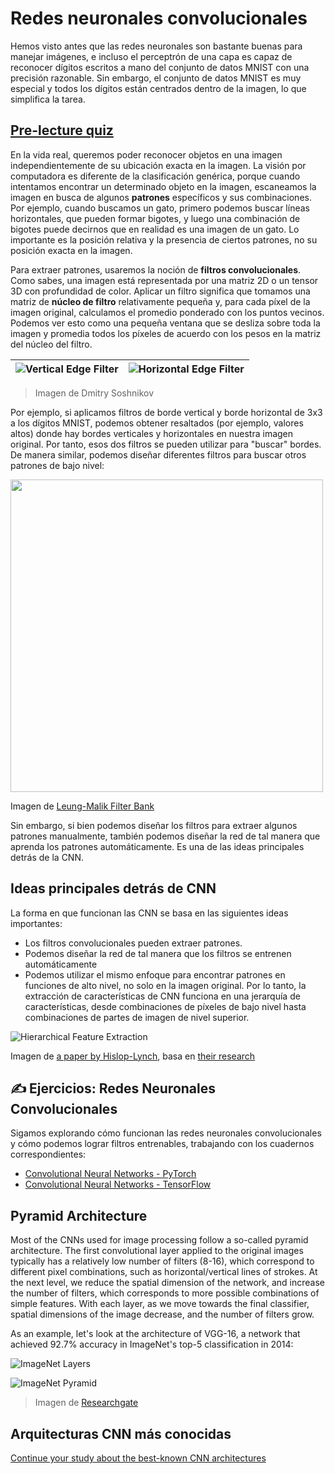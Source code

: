 # Redes neuronales convolucionales

Hemos visto antes que las redes neuronales son bastante buenas para manejar imágenes, e incluso el perceptrón de una capa es capaz de reconocer dígitos escritos a mano del conjunto de datos MNIST con una precisión razonable. Sin embargo, el conjunto de datos MNIST es muy especial y todos los dígitos están centrados dentro de la imagen, lo que simplifica la tarea.

## [Pre-lecture quiz](https://red-field-0a6ddfd03.1.azurestaticapps.net/quiz/107)

En la vida real, queremos poder reconocer objetos en una imagen independientemente de su ubicación exacta en la imagen. La visión por computadora es diferente de la clasificación genérica, porque cuando intentamos encontrar un determinado objeto en la imagen, escaneamos la imagen en busca de algunos **patrones** específicos y sus combinaciones. Por ejemplo, cuando buscamos un gato, primero podemos buscar líneas horizontales, que pueden formar bigotes, y luego una combinación de bigotes puede decirnos que en realidad es una imagen de un gato. Lo importante es la posición relativa y la presencia de ciertos patrones, no su posición exacta en la imagen.

Para extraer patrones, usaremos la noción de **filtros convolucionales**. Como sabes, una imagen está representada por una matriz 2D o un tensor 3D con profundidad de color. Aplicar un filtro significa que tomamos una matriz de **núcleo de filtro** relativamente pequeña y, para cada píxel de la imagen original, calculamos el promedio ponderado con los puntos vecinos. Podemos ver esto como una pequeña ventana que se desliza sobre toda la imagen y promedia todos los píxeles de acuerdo con los pesos en la matriz del núcleo del filtro.

![Vertical Edge Filter](images/filter-vert.png) | ![Horizontal Edge Filter](images/filter-horiz.png)
----|----

> Imagen de Dmitry Soshnikov

Por ejemplo, si aplicamos filtros de borde vertical y borde horizontal de 3x3 a los dígitos MNIST, podemos obtener resaltados (por ejemplo, valores altos) donde hay bordes verticales y horizontales en nuestra imagen original. Por tanto, esos dos filtros se pueden utilizar para "buscar" bordes. De manera similar, podemos diseñar diferentes filtros para buscar otros patrones de bajo nivel:

<img src="images/lmfilters.jpg" width="500" align="center"/>


Imagen de [Leung-Malik Filter Bank](https://www.robots.ox.ac.uk/~vgg/research/texclass/filters.html)

Sin embargo, si bien podemos diseñar los filtros para extraer algunos patrones manualmente, también podemos diseñar la red de tal manera que aprenda los patrones automáticamente. Es una de las ideas principales detrás de la CNN.

## Ideas principales detrás de CNN

La forma en que funcionan las CNN se basa en las siguientes ideas importantes:

* Los filtros convolucionales pueden extraer patrones.
* Podemos diseñar la red de tal manera que los filtros se entrenen automáticamente
* Podemos utilizar el mismo enfoque para encontrar patrones en funciones de alto nivel, no solo en la imagen original. Por lo tanto, la extracción de características de CNN funciona en una jerarquía de características, desde combinaciones de píxeles de bajo nivel hasta combinaciones de partes de imagen de nivel superior.

![Hierarchical Feature Extraction](images/FeatureExtractionCNN.png)

Imagen de [a paper by Hislop-Lynch](https://www.semanticscholar.org/paper/Computer-vision-based-pedestrian-trajectory-Hislop-Lynch/26e6f74853fc9bbb7487b06dc2cf095d36c9021d), basa en [their research](https://dl.acm.org/doi/abs/10.1145/1553374.1553453)

## ✍️ Ejercicios: Redes Neuronales Convolucionales

Sigamos explorando cómo funcionan las redes neuronales convolucionales y cómo podemos lograr filtros entrenables, trabajando con los cuadernos correspondientes:

* [Convolutional Neural Networks - PyTorch](ConvNetsPyTorch.ipynb)
* [Convolutional Neural Networks - TensorFlow](ConvNetsTF.ipynb)

## Pyramid Architecture

Most of the CNNs used for image processing follow a so-called pyramid architecture. The first convolutional layer applied to the original images typically has a relatively low number of filters (8-16), which correspond to different pixel combinations, such as horizontal/vertical lines of strokes. At the next level, we reduce the spatial dimension of the network, and increase the number of filters, which corresponds to more possible combinations of simple features. With each layer, as we move towards the final classifier, spatial dimensions of the image decrease, and the number of filters grow.

As an example, let's look at the architecture of VGG-16, a network that achieved 92.7% accuracy in ImageNet's top-5 classification in 2014:

![ImageNet Layers](images/vgg-16-arch1.jpg)

![ImageNet Pyramid](images/vgg-16-arch.jpg)

> Imagen de [Researchgate](https://www.researchgate.net/figure/Vgg16-model-structure-To-get-the-VGG-NIN-model-we-replace-the-2-nd-4-th-6-th-7-th_fig2_335194493)

## Arquitecturas CNN más conocidas

[Continue your study about the best-known CNN architectures](CNN_Architectures.md)



